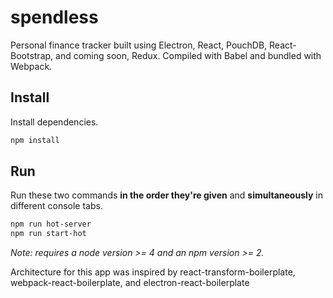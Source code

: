 # spendless
Personal finance tracker built using Electron, React, PouchDB, React-Bootstrap, and coming soon, Redux. Compiled with Babel and bundled with Webpack.

## Install

Install dependencies.

```bash
npm install
```


## Run

Run these two commands __in the order they're given__ and  __simultaneously__ in different console tabs.

```bash
npm run hot-server
npm run start-hot
```

*Note: requires a node version >= 4 and an npm version >= 2.*

Architecture for this app was inspired by react-transform-boilerplate, webpack-react-boilerplate, and electron-react-boilerplate
